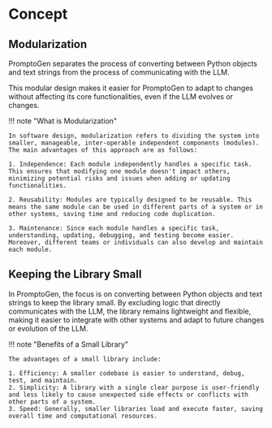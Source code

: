 # Concept

## Modularization

PromptoGen separates the process of converting between Python objects and text strings from the process of communicating with the LLM.

This modular design makes it easier for PromptoGen to adapt to changes without affecting its core functionalities, even if the LLM evolves or changes.

!!! note "What is Modularization"

    In software design, modularization refers to dividing the system into smaller, manageable, inter-operable independent components (modules). The main advantages of this approach are as follows:

    1. Independence: Each module independently handles a specific task. This ensures that modifying one module doesn't impact others, minimizing potential risks and issues when adding or updating functionalities.

    2. Reusability: Modules are typically designed to be reusable. This means the same module can be used in different parts of a system or in other systems, saving time and reducing code duplication.

    3. Maintenance: Since each module handles a specific task, understanding, updating, debugging, and testing become easier. Moreover, different teams or individuals can also develop and maintain each module.

## Keeping the Library Small

In PromptoGen, the focus is on converting between Python objects and text strings to keep the library small. By excluding logic that directly communicates with the LLM, the library remains lightweight and flexible, making it easier to integrate with other systems and adapt to future changes or evolution of the LLM.

!!! note "Benefits of a Small Library"

    The advantages of a small library include:

    1. Efficiency: A smaller codebase is easier to understand, debug, test, and maintain.
    2. Simplicity: A library with a single clear purpose is user-friendly and less likely to cause unexpected side effects or conflicts with other parts of a system.
    3. Speed: Generally, smaller libraries load and execute faster, saving overall time and computational resources.
